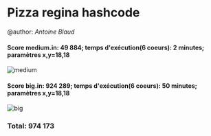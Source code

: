 # **Pizza regina hashcode** 

@author: *Antoine Blaud*

#### Score medium.in: 49 884;  temps d'exécution(6 coeurs): 2 minutes; paramètres x,y=18,18
![medium](https://github.com/darkloner99/pizza_regina/blob/master/images/medium.PNG)

#### Score big.in:  924 289; temps d'exécution(6 coeurs): 50 minutes; paramètres x,y=18,18
![big](https://github.com/darkloner99/pizza_regina/blob/master/images/big.PNG)

### Total: 974 173




